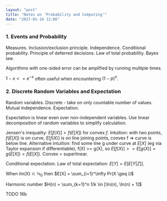 ```yaml
---
layout: "post"
title: "Notes on 'Probability and Computing'"
date: "2017-01-14 12:06"
---
```


### 1. Events and Probability

Measures. Inclusion/exclusion principle. Independence. Conditional probability. Principle of deferred decisions. Law of total probability. Bayes law.

Algorithms with one-sided error can be amplified by running multiple times. 

$1-x<=e^{-x}$ often useful when encountering $(1-p)^n$.

### 2. Discrete Random Variables and Expectation

Random variables. Discrete - take on only countable number of values. Mutual independence. Expectation.

Expectation is linear even over non-independent variables. Use linear decomposition of random variables to simplify calculation.

Jensen's inequality: $E[f(X)] > f(E[X])$ for convex $f$. Intuition: with two points, $f(E[X])$ is on curve, $E[f(X)]$ is on line joining points, convex f => curve is below line. Alternative intuition: find some line g under curve at $E[X]$ (eg via Taylor expansion if differentiable), f(X) >= g(X), so $E[f(X)] >= E[g(X)] = g(E[X]) = f(E[X])$. Convex = superlinear.

Conditional expectation. Law of total expectation: $E[Y] = E[E[Y|Z]]$.

When $Im(X) \subset \mathbb{N}_0$ then $E[X] = \sum_{i=1}^\infty Pr(X \geq i)$ 

Harmonic number $H(n) = \sum_{k=1}^n 1/k \in [\ln(n), \ln(n) + 1]$

TODO 16b 

<script type="text/javascript" async
  src="https://cdnjs.cloudflare.com/ajax/libs/mathjax/2.7.0/MathJax.js?config=TeX-MML-AM_CHTML">
</script>
